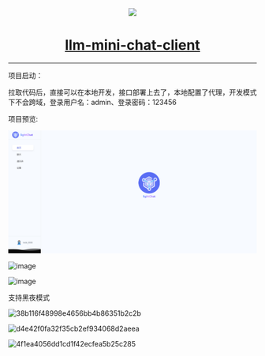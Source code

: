 <div align="center">
   <img src="https://github.com/user-attachments/assets/5f6b9aac-7407-4531-a9a5-a83a49ac70d4"> 
   <h1><a href="#">llm-mini-chat-client</a></h1>
</div>

---

项目启动：

拉取代码后，直接可以在本地开发，接口部署上去了，本地配置了代理，开发模式下不会跨域，登录用户名：admin、登录密码：123456

项目预览:

![img.png](public/img.png)

![image](https://github.com/user-attachments/assets/0ac18277-fc47-4ae7-abb1-66e62e2c8988)

![image](https://github.com/user-attachments/assets/936b064a-72e2-41ba-8f86-8bf777a08da4)

支持黑夜模式

![38b116f48998e4656bb4b86351b2c2b](https://github.com/user-attachments/assets/9da59199-77f3-4d50-aaee-7445a1b67fd9)

![d4e42f0fa32f35cb2ef934068d2aeea](https://github.com/user-attachments/assets/7c57c6ef-eaa0-4830-b932-a9dfb96140aa)

![4f1ea4056dd1cd1f42ecfea5b25c285](https://github.com/user-attachments/assets/8a571768-fdeb-4712-a718-47588e0158c9)

